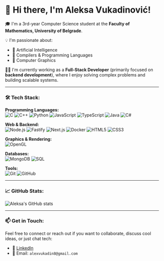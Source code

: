 # 👋 Hi there, I'm Aleksa Vukadinović!

🎓 I'm a 3rd-year Computer Science student at the **Faculty of Mathematics, University of Belgrade**.

💡 I'm passionate about:
- 🤖 Artificial Intelligence
- 🧵 Compilers & Programming Languages
- 🎨 Computer Graphics

🧑‍💻 I'm currently working as a **Full-Stack Developer** (primarily focused on **backend development**), where I enjoy solving complex problems and building scalable systems.

---

### 🛠️ Tech Stack:

**Programming Languages:**  
![C](https://img.shields.io/badge/C-00599C?style=flat-square&logo=c&logoColor=white)
![C++](https://img.shields.io/badge/C++-00599C?style=flat-square&logo=c%2B%2B&logoColor=white)
![Python](https://img.shields.io/badge/Python-3776AB?style=flat-square&logo=python&logoColor=white)
![JavaScript](https://img.shields.io/badge/JavaScript-F7DF1E?style=flat-square&logo=javascript&logoColor=black)
![TypeScript](https://img.shields.io/badge/TypeScript-3178C6?style=flat-square&logo=typescript&logoColor=white)
![Java](https://img.shields.io/badge/Java-ED8B00?style=flat-square&logo=java&logoColor=white)
![C#](https://img.shields.io/badge/C%23-239120?style=flat-square&logo=c-sharp&logoColor=white)
  
**Web & Backend:**  
![Node.js](https://img.shields.io/badge/Node.js-339933?style=flat-square&logo=node.js&logoColor=white)
![Fastify](https://img.shields.io/badge/Fastify-202020?style=flat-square&logo=fastify&logoColor=white)
![Next.js](https://img.shields.io/badge/Next.js-000000?style=flat-square&logo=next.js&logoColor=white)
![Docker](https://img.shields.io/badge/Docker-2496ED?style=flat-square&logo=docker&logoColor=white)
![HTML5](https://img.shields.io/badge/HTML5-E34F26?style=flat-square&logo=html5&logoColor=white)
![CSS3](https://img.shields.io/badge/CSS3-1572B6?style=flat-square&logo=css3&logoColor=white)

**Graphics & Rendering:**  
![OpenGL](https://img.shields.io/badge/OpenGL-5586A4?style=flat-square&logo=opengl)
  
**Databases:**  
![MongoDB](https://img.shields.io/badge/MongoDB-4EA94B?style=flat-square&logo=mongodb&logoColor=white)
![SQL](https://img.shields.io/badge/SQL-4479A1?style=flat-square&logo=postgresql&logoColor=white)

**Tools:**  
![Git](https://img.shields.io/badge/Git-F05032?style=flat-square&logo=git&logoColor=white)
![GitHub](https://img.shields.io/badge/GitHub-181717?style=flat-square&logo=github&logoColor=white)

---

### 📈 GitHub Stats:
![Aleksa's GitHub stats](https://github-readme-stats.vercel.app/api?username=AleksaVukadinovic&show_icons=true&theme=tokyonight&hide=prs)

---

### 📫 Get in Touch:
Feel free to connect or reach out if you want to collaborate, discuss cool ideas, or just chat tech:
- 💼 [LinkedIn](https://www.linkedin.com/in/aleksa-vukadinovic-19aa24295/)
- 📧 Email: `alexvukadin8@gmail.com`
